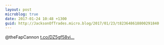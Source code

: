 ```yaml
---
layout: post
microblog: true
date: 2017-01-24 10:48 +1300
guid: http://JacksonOfTrades.micro.blog/2017/01/23/t823648618800291840.html
---
```

@theFapCannon [t.co/DZ5gf58vi...](https://t.co/DZ5gf58viv)
